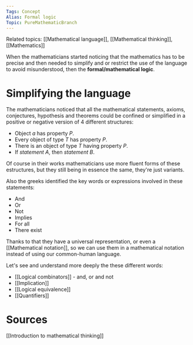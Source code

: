 ```yaml
---
Tags: Concept
Alias: Formal logic
Topic: PureMathematicBranch
---
```

Related topics: [[Mathematical language]], [[Mathematical thinking]], [[Mathematics]]

When the mathematicians started noticing that the mathematics has to be precise and then needed to simplify and or restrict the use of the language to avoid misunderstood, then the **formal/mathematical logic**.

# Simplifying the language

The mathematicians noticed that all the mathematical statements, axioms, conjectures, hypothesis and theorems could be confined or simplified in a positive or negative version of 4 different structures:

+ Object *a* has property *P*.
+ Every object of type *T* has property *P*.
+ There is an object of type *T* having property *P*.
+ If *statement A*, then *statement B*.

Of course in their works mathematicians use more fluent forms of these estructures, but they still being in essence the same, they're just variants. 

Also the greeks identified the key words or expressions involved in these statements:

+ And
+ Or 
+ Not
+ Implies
+ For all
+ There exist

Thanks to that they have a universal representation, or even a [[Mathematical notation]], so we can use them in a mathematical notation instead of using our common-human language. 

Let's see and understand more deeply the these different words: 

+ [[Logical combinators]] - and, or and not
+ [[Implication]]
+ [[Logical equivalence]] 
+ [[Quantifiers]]
# Sources
[[Introduction to mathematical thinking]]